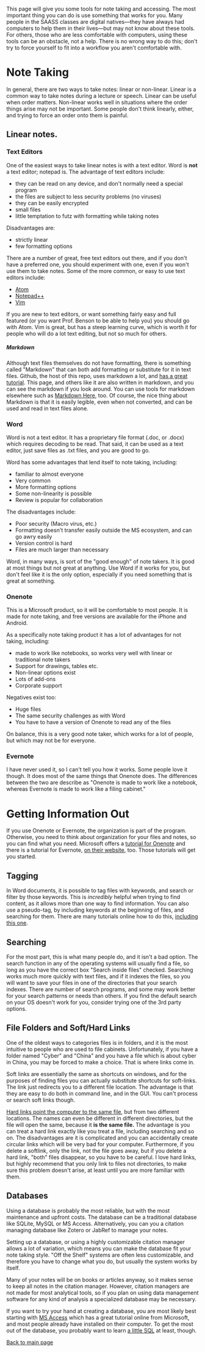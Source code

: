 This page will give you some tools for note taking and accessing.
The most important thing you can do is use something that works for you.
Many people in the SAASS classes are digital natives&mdash;they have always had computers to help them in their lives&mdash;but may not know about these tools.
For others, those who are less comfortable with computers, using these tools can be an obstacle, not a help.
There is no wrong way to do this; don't try to force yourself to fit into a workflow you aren't comfortable with.

# Note Taking
In general, there are two ways to take notes: linear or non-linear.
Linear is a common way to take notes during a lecture or speech.
Linear can be useful when order matters.
Non-linear works well in situations where the order things arise may not be important.
Some people don't think linearly, either, and trying to force an order onto them is painful.

## Linear notes.

### Text Editors

One of the easiest ways to take linear notes is with a text editor.
Word is **not** a text editor; notepad  is.
The advantage of text editors include:
  * they can be read on any device, and don't normally need a special program
  * the files are subject to less security problems (no viruses)
  * they can be easily encrypted
  * small files
  * little temptation to futz with formatting while taking notes

Disadvantages are:
  * strictly linear
  * few formatting options
 
There are a number of great, free text editors out there, and if you don't have a preferred one, you should experiment with one, even if you won't use them to take notes.
Some of the more common, or easy to use text editors include:

  * [Atom](https://atom.io/) 
  * [Notepad++](https://notepad-plus-plus.org/)
  * [Vim](http://www.vim.org/)
 
If you are new to text editors, or want something fairly easy and full featured (or you want Prof. Benson to be able to help you) you should go with Atom.
Vim is great, but has a steep learning curve, which is worth it for people who will do a lot text editing, but not so much for others.

##### Markdown

Although text files themselves do not have formatting, there is something called "Markdown" that can both add formatting or substitute for it in text files.
Github, the host of this repo, uses markdown a lot, and [has a great tutorial](https://guides.github.com/features/mastering-markdown/).
This page, and others like it are also written in markdown, and you can see the markdown if you look around.
You can use tools for markdown elsewhere such as [Markdown Here](http://markdown-here.com/), too.
Of course, the nice thing about Markdown is that it is easily legible, even when not converted, and can be used and read in text files alone.

### Word

Word is not a text editor.
It has a proprietary file format (.doc, or .docx) which requires decoding to be read.
That said, it can be used as a text editor, just save files as .txt files, and you are good to go.

Word has some advantages that lend itself to note taking, including:
  * familiar to almost everyone
  * Very common
  * More formatting options
  * Some non-linearity is possible
  * Review is popular for collaboration
 
 The disadvantages include:
   * Poor security (Macro virus, etc.)
   * Formatting doesn't transfer easily outside the MS ecosystem, and can go awry easily
   * Version control is hard
   * Files are much larger than necessary



Word, in many ways, is sort of the "good enough" of note takers.
It is good at most things but not great at anything.
Use Word if it works for you, but don't feel like it is the only option, especially if you need something that is great at something.

### Onenote

This is a Microsoft product, so it will be comfortable to most people.
It is made for note taking, and free versions are available for the iPhone and Android.

As a specifically note taking product it has a lot of advantages for not taking, including:
  * made to work like notebooks, so works very well with linear or traditional note takers
  * Support for drawings, tables etc.
  * Non-linear options exist
  * Lots of add-ons
  * Corporate support

Negatives exist too:
  * Huge files
  * The same security challenges as with Word
  * You have to have a version of Onenote to read any of the files

On balance, this is a very good note taker, which works for a lot of people, but which may not be for everyone.

### Evernote

I have never used it, so I can't tell you how it works.
Some people love it though.
It does most of the same things that Onenote does.
The differences between the two are describe as "Onenote is made to work like a notebook, whereas Evernote is made to work like a filing cabinet."

# Getting Information Out

If you use Onenote or Evernote, the organization is part of the program. 
Otherwise, you need to think about organization for your files and notes, so you can find what you need.
Microsoft offers a [tutorial for Onenote][onenote] and there is a tutorial for Evernote, [on their website][evernote], too.
Those tutorials will get you started.

## Tagging

In Word documents, it is possible to tag files with keywords, and search or filter by those keywords.
This is *incredibly* helpful when trying to find content, as it allows more than one way to find information.
You can also use a pseudo-tag, by including keywords at the beginning of files, and searching for them.
There are many tutorials online how to do this, [including this one][tagging].

## Searching
For the most part, this is what many people do, and it isn't a bad option.
The search function in any of the operating systems will usually find a file, so long as you have the correct box "Search inside files" checked.
Searching works much more quickly with text files, and if it indexes the files, so you will want to save your files in one of the directories that your search indexes.
There are number of search programs, and some may work better for your search patterns or needs than others.
If you find the default search on your OS doesn't work for you, consider trying one of the 3rd party options.

## File Folders and Soft/Hard Links

One of the oldest ways to categories files is in folders, and it is the most intuitive to people who are used to file cabinets. 
Unfortunately, if you have a folder named "Cyber" and "China" and you have a file which is about cyber in China, you may be forced to make a choice.
That is where links come in.

Soft links are essentially the same as shortcuts on windows, and for the purposes of finding files you can actually substitute shortcuts for soft-links.
The link just redirects you to a different file location.
The advantage is that they are easy to do both in command line, and in the GUI.
You can't process or search soft links though.

[Hard links point the computer to the same file](https://msdn.microsoft.com/en-us/library/windows/desktop/aa365006(v=vs.85).aspx), but from two different locations.
The names can even be different in different directories, but the file will open the same, because it **is the same file.**
The advantage is you can treat a hard link exactly like you treat a file, including searching and so on.
The disadvantages are it is complicated and you can accidentally create circular links which will be very bad for your computer.
Furthermore, if you delete a softlink, only the link, not the file goes away, but if you delete a hard link, "both" files disappear, so you have to be careful.
I love hard links, but highly recommend that you only link to files not directories, to make sure this problem doesn't arise, at least until you are more familiar with them.


## Databases

Using a database is probably the most reliable, but with the most maintenance and upfront costs.
The database can be a traditional database like SQLite, MySQL or MS Access.
Alternatively, you can you a citation managing database like Zotero or JabRef to manage your notes.

Setting up a database, or using a highly customizable citation manager allows a lot of variation, which means you can make the database fit your note taking style.
"Off the Shelf" systems are often less customizable, and therefore you have to change what you do, but usually the system works by itself.

Many of your notes will be on books or articles anyway, so it makes sense to keep all notes in the citation manager.
However, citation managers are not made for most analytical tools, so if you plan on using data management software for any kind of analysis a specialized database may be necessary.

If you want to try your hand at creating a database, you are most likely best starting with [MS Access][access] which has a great tutorial online from Microsoft, and most people already have installed on their computer.
To get the most out of the database, you probably want to learn [a little SQL][sql] at least, though.

[Back to main page](README.md)



  [onenote]: https://support.office.com/en-us/article/OneNote-2016-training-51d1d95b-bdf4-48df-acad-a3331dec8f97
  [evernote]: https://help.evernote.com/hc/en-us/categories/10681-Tips-Tutorials
  [tagging]: https://wordribbon.tips.net/T005952_Using_Tags_with_Document_Files.html
  [access]: https://support.office.com/en-us/article/Access-2013-videos-and-tutorials-a4bd10ea-d5f4-40c5-8b37-d254561f8bce
  [sql]: https://www.w3schools.com/SQL/deFault.asp
